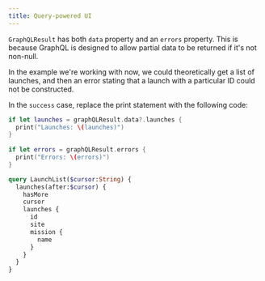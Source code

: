 ```yaml
---
title: Query-powered UI
---
```


`GraphQLResult` has both `data` property and an `errors` property. This is because GraphQL is designed to allow partial data to be returned if it's not non-null. 

In the example we're working with now, we could theoretically get a list of launches, and then an error stating that a launch with a particular ID could not be constructed. 

In the `success` case, replace the print statement with the following code: 


```swift
if let launches = graphQLResult.data?.launches {
  print("Launches: \(launches)")
}
    
if let errors = graphQLResult.errors {
  print("Errors: \(errors)")
}
```



```graphql
query LaunchList($cursor:String) {
  launches(after:$cursor) {
    hasMore
    cursor
    launches {
      id
      site
      mission {
        name
      }
    }
  }
}
```
